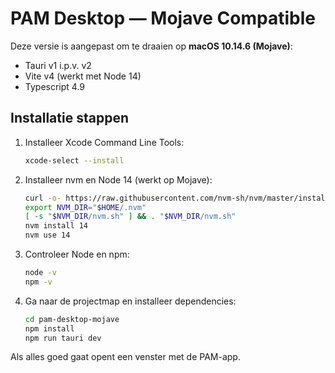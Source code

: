 # PAM Desktop — Mojave Compatible

Deze versie is aangepast om te draaien op **macOS 10.14.6 (Mojave)**:

- Tauri v1 i.p.v. v2
- Vite v4 (werkt met Node 14)
- Typescript 4.9

## Installatie stappen

1. Installeer Xcode Command Line Tools:
   ```bash
   xcode-select --install
   ```

2. Installeer nvm en Node 14 (werkt op Mojave):
   ```bash
   curl -o- https://raw.githubusercontent.com/nvm-sh/nvm/master/install.sh | bash
   export NVM_DIR="$HOME/.nvm"
   [ -s "$NVM_DIR/nvm.sh" ] && . "$NVM_DIR/nvm.sh"
   nvm install 14
   nvm use 14
   ```

3. Controleer Node en npm:
   ```bash
   node -v
   npm -v
   ```

4. Ga naar de projectmap en installeer dependencies:
   ```bash
   cd pam-desktop-mojave
   npm install
   npm run tauri dev
   ```

Als alles goed gaat opent een venster met de PAM-app.
